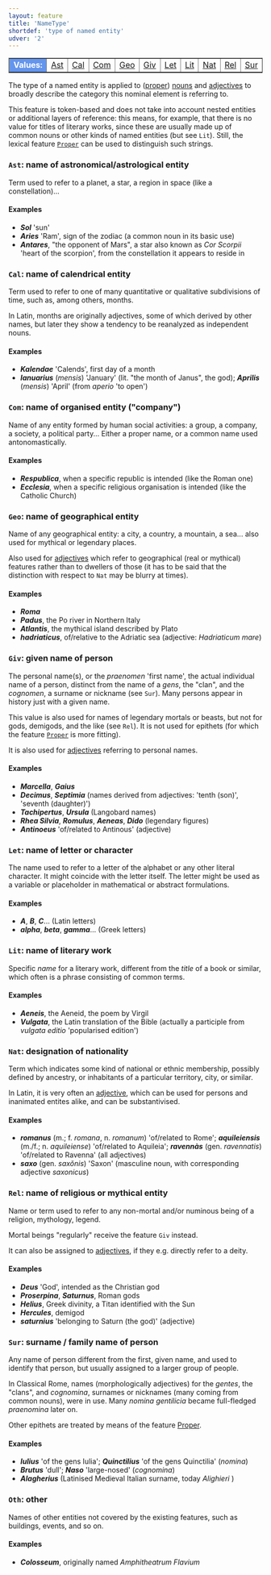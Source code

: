 ```yaml
---
layout: feature
title: 'NameType'
shortdef: 'type of named entity'
udver: '2'
---
```


<table class="typeindex" border="1">
<tr>
  <td style="background-color:cornflowerblue;color:white"><strong>Values:</strong> </td>
  <td><a href="#Ast">Ast</a></td>
  <td><a href="#Cal">Cal</a></td>
  <td><a href="#Com">Com</a></td>
  <td><a href="#Geo">Geo</a></td>
  <td><a href="#Giv">Giv</a></td>
  <td><a href="#Let">Let</a></td>
  <td><a href="#Lit">Lit</a></td>
  <td><a href="#Nat">Nat</a></td>
  <td><a href="#Rel">Rel</a></td>
  <td><a href="#Sur">Sur</a></td>
  <td><a href="#Oth">Oth</a></td>
</tr>
</table>

The type of a named entity is applied to ([proper](la-pos/PROPN)) [nouns](la-pos/NOUN) and [adjectives](la-pos/ADJ) to broadly describe the category this nominal element is referring to. 

This feature is token-based and does not take into account nested entities or additional layers of reference: this means, for example, that there is no value for titles of literary works, since these are usually made up of common nouns or other kinds of named entities (but see `Lit`). Still, the lexical feature [`Proper`](la-feat/Proper) can be used to distinguish such strings.

### <a name="Ast">`Ast`</a>: name of astronomical/astrological entity

Term used to refer to a planet, a star, a region in space (like a constellation)...

#### Examples

* ***Sol*** 'sun'
* ***Aries*** 'Ram', sign of the zodiac (a common noun in its basic use)
* ***Antares***, "the opponent of Mars", a star also known as *Cor Scorpii* 'heart of the scorpion', from the constellation it appears to reside in

### <a name="Cal">`Cal`</a>: name of calendrical entity

Term used to refer to one of many quantitative or qualitative subdivisions of time, such as, among others, months.

In Latin, months are originally adjectives, some of which derived by other names, but later they show a tendency to be reanalyzed as independent nouns.

#### Examples

* ***Kalendae*** 'Calends', first day of a month
* ***Ianuarius*** (*mensis*) 'January' (lit. "the month of Janus", the god); ***Aprilis*** (*mensis*) 'April' (from *aperio* 'to open')


### <a name="Com">`Com`</a>: name of organised entity ("company")

Name of any entity formed by human social activities: a group, a company, a society, a political party... Either a proper name, or a common name used antonomastically.

#### Examples

* ***Respublica***, when a specific republic is intended (like the Roman one)
* ***Ecclesia***, when a specific religious organisation is intended (like the Catholic Church) 

### <a name="Geo">`Geo`</a>: name of geographical entity

Name of any geographical entity: a city, a country, a mountain, a sea... also used for mythical or legendary places.

Also used for [adjectives](la-pos/ADJ) which refer to geographical (real or mythical) features rather than to dwellers of those (it has to be said that the distinction with respect to `Nat` may be blurry at times).

#### Examples

* ***Roma***
* ***Padus***, the Po river in Northern Italy
* ***Atlantis***, the mythical island described by Plato
* ***hadriaticus***, of/relative to the Adriatic sea (adjective: *Hadriaticum mare*)

### <a name="Giv">`Giv`</a>: given name of person

The personal name(s), or the *praenomen* 'first name', the actual individual name of a person, distinct from the name of a *gens*, the "clan", and the *cognomen*, a surname or nickname (see `Sur`). Many persons appear in history just with a given name. 

This value is also used for names of legendary mortals or beasts, but not for gods, demigods, and the like (see `Rel`). It is not used for epithets (for which the feature [`Proper`](la-feat/Proper) is more fitting). 

It is also used for [adjectives](la-pos/ADJ) referring to personal names.

#### Examples

* ***Marcella***, ***Gaius*** 
* ***Decimus***, ***Septimia*** (names derived from adjectives: 'tenth (son)', 'seventh (daughter)')
* ***Tachipertus***, ***Ursula*** (Langobard names)
* ***Rhea Silvia***, ***Romulus***, ***Aeneas***, ***Dido*** (legendary figures)
* ***Antinoeus*** 'of/related to Antinous' (adjective)

### <a name="Let">`Let`</a>: name of letter or character

The name used to refer to a letter of the alphabet or any other literal character. It might coincide with the letter itself. The letter might be used as a variable or placeholder in mathematical or abstract formulations.

#### Examples

* ***A***, ***B***, ***C***... (Latin letters)
* ***alpha***, ***beta***, ***gamma***... (Greek letters)

### <a name="Lit">`Lit`</a>: name of literary work

Specific *name* for a literary work, different from the *title* of a book or similar, which often is a phrase consisting of common terms.

#### Examples

* ***Aeneis***, the Aeneid, the poem by Virgil
* ***Vulgata***, the Latin translation of the Bible (actually a participle from *vulgata editio* 'popularised edition')

### <a name="Nat">`Nat`</a>: designation of nationality

Term which indicates some kind of national or ethnic membership, possibly defined by ancestry, or inhabitants of a particular territory, city, or similar. 

In Latin, it is very often an [adjective](la-pos/ADJ), which can be used for persons and inanimated entites alike, and can be substantivised.

#### Examples

* ***romanus*** (m.; f. *romana*, n. *romanum*) 'of/related to Rome'; ***aquileiensis*** (m./f.; n. *aquileiense*) 'of/related to Aquileia'; ***ravennàs*** (gen. *ravennatis*) 'of/related to Ravenna' (all adjectives)
* ***saxo*** (gen. *saxŏnis*) 'Saxon' (masculine noun, with corresponding adjective *saxonicus*)

### <a name="Rel">`Rel`</a>: name of religious or mythical entity

Name or term used to refer to any non-mortal and/or numinous being of a religion, mythology, legend.

Mortal beings "regularly" receive the feature `Giv` instead.

It can also be assigned to [adjectives](la-pos/ADJ), if they e.g. directly refer to a deity.

#### Examples

* ***Deus*** 'God', intended as the Christian god
* ***Proserpina***, ***Saturnus***, Roman gods
* ***Helius***, Greek divinity, a Titan identified with the Sun
* ***Hercules***, demigod
* ***saturnius*** 'belonging to Saturn (the god)' (adjective)


### <a name="Sur">`Sur`</a>: surname / family name of person

Any name of person different from the first, given name, and used to identify that person, but usually assigned to a larger group of people. 

In Classical Rome, names (morphologically adjectives) for the *gentes*, the "clans", and *cognomina*, surnames or nicknames (many coming from common nouns), were in use. Many *nomina gentilicia* became full-fledged *praenomina* later on.

Other epithets are treated by means of the feature [Proper](la-feat/Proper).

#### Examples

* ***Iulius*** 'of the gens Iulia'; ***Quinctilius*** 'of the gens Quinctilia' (*nomina*)
* ***Brutus*** 'dull'; ***Naso*** 'large-nosed' (*cognomina*)
* ***Alagherius*** (Latinised Medieval Italian surname, today *Alighieri* )

### <a name="Oth">`Oth`</a>: other

Names of other entities not covered by the existing features, such as buildings, events, and so on.

#### Examples

* ***Colosseum***, originally named *Amphitheatrum Flavium*
<!-- Interlanguage links updated So kvě 14 19:02:22 CEST 2022 -->
